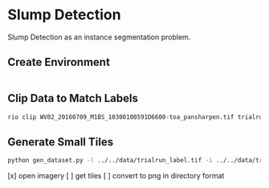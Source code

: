 # Slump Detection

Slump Detection as an instance segmentation problem.

## Create Environment

```bash
```

## Clip Data to Match Labels

```bash
rio clip WV02_20160709_M1BS_10300100591D6600-toa_pansharpen.tif trialrun_data.tif --like trialrun_label.tif
```

## Generate Small Tiles

```bash
python gen_dataset.py -l ../../data/trialrun_label.tif -i ../../data/trialrun_data.tif -o ../../data -b 0 1 2
```

[x] open imagery
[ ] get tiles
[ ] convert to png in directory format

